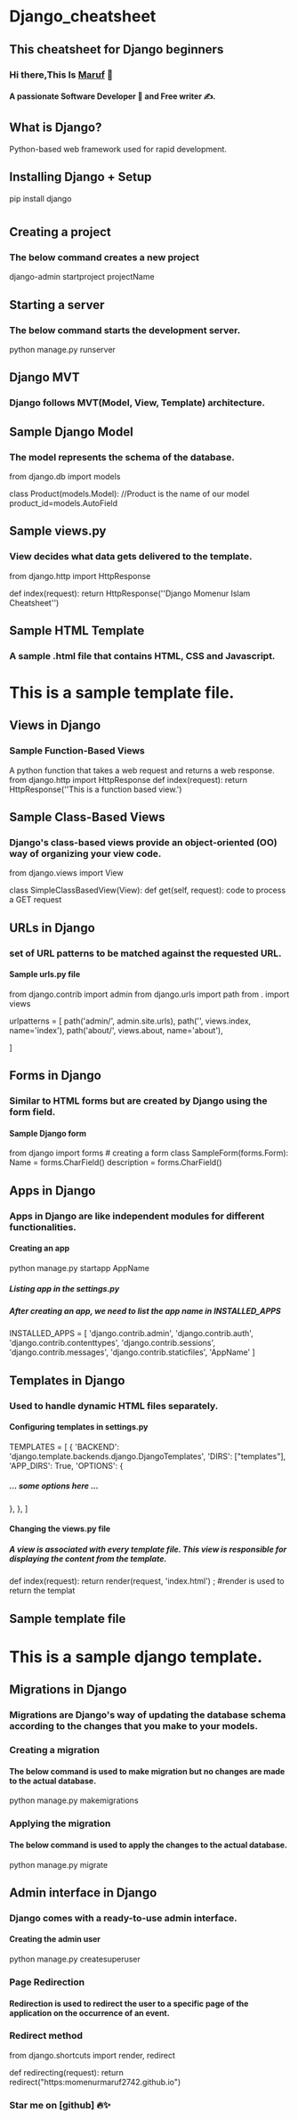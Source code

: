 <!--
### Hi there,This Is Momenur👋

Here are some ideas to get you started:

- 🔭 I’m currently working on ...
- 🌱 I’m currently learning ...
- 👯 I’m looking to collaborate on ...
- 🤔 I’m looking for help with ...
- 💬 Ask me about ...
- 📫 How to reach me: ...
- 😄 Pronouns: ...
- ⚡ Fun fact: ...
- --->
# Django_cheatsheet
## This cheatsheet for Django beginners







### Hi there,This Is [Maruf](https://momenurmaruf2742.github.io/) 👋
#### A passionate Software Developer 🚀 and Free writer ✍.
## 
## What is Django?
Python-based web framework used for rapid development.

## Installing Django + Setup

pip install django

# 
## Creating a project
### The below command creates a new project

django-admin startproject projectName


## Starting a server
### The below command starts the development server.

python  manage.py  runserver


## Django MVT 
### Django follows MVT(Model, View, Template) architecture.

## Sample Django Model
### The model represents the schema of the database.

from  django.db  import  models

class Product(models.Model): //Product is the name of our model product_id=models.AutoField


## Sample views.py
### View decides what data gets delivered to the template.

from django.http import HttpResponse
 
def index(request):
return  HttpResponse(''Django  Momenur Islam  Cheatsheet'')


## Sample HTML Template
### A sample .html file that contains HTML, CSS and Javascript.

<!DOCTYPE html>
<html lang="en">
<head>
<meta charset="UTF-8">
<meta name="viewport" content="width=device-width, initial-scale=1.0">
<meta http-equiv="X-UA-Compatible" content="ie=edge">
<title>MomenurIslam  Cheatsheet</title>
</head>
<body>
<h1>This  is  a  sample  template  file.</h1>
</body>
</html>


## Views in Django
### Sample Function-Based Views
A python function that takes a web request and returns a web response.
from django.http import HttpResponse def index(request):
return  HttpResponse(''This  is  a  function  based  view.')


## Sample Class-Based Views
### Django's class-based views provide an object-oriented (OO) way of organizing your view code.

from django.views import View

class SimpleClassBasedView(View): def get(self, request):
code to process a GET request
 
## URLs in Django
### set of URL patterns to be matched against the requested URL.

#### Sample urls.py file

from django.contrib import admin from django.urls import path
from . import views

urlpatterns = [
path('admin/', admin.site.urls),
path('',  views.index,  name='index'),
path('about/',  views.about,  name='about'),

]


## Forms in Django
### Similar to HTML forms but are created by Django using the form field.

#### Sample Django form
from django import  forms # creating a form
class  SampleForm(forms.Form):
Name = forms.CharField()
description = forms.CharField()


## Apps in Django
### Apps in Django are like independent modules for different functionalities.

#### Creating an app

python  manage.py  startapp  AppName


##### Listing app in the settings.py
##### After creating an app, we need to list the app name in INSTALLED_APPS
 

INSTALLED_APPS = [
'django.contrib.admin', 'django.contrib.auth',
'django.contrib.contenttypes', 'django.contrib.sessions',
'django.contrib.messages',
'django.contrib.staticfiles', 'AppName'
]


## Templates in Django
### Used to handle dynamic HTML files separately.

#### Configuring templates in settings.py

TEMPLATES = [
{
'BACKEND':  'django.template.backends.django.DjangoTemplates', 'DIRS': ["templates"],
'APP_DIRS': True, 'OPTIONS': {
##### ... some options here ...
},
},
]


#### Changing the views.py file
##### A view is associated with every template file. This view is responsible for displaying the content from the template.


def index(request):
return render(request, 'index.html') ; #render is used to return the templat



## Sample template file

<!DOCTYPE html>
<html lang="en">
 
<head>
<meta charset="UTF-8">
<title>Template  is  working</title>
</head>
<body>
<h1>This  is  a  sample  django  template.</h1>
</body>
</html>


## Migrations in Django
### Migrations are Django's way of updating the database schema according to the changes that you make to your models.

### Creating a migration
#### The below command is used to make migration but no changes are made to the actual database.

python  manage.py  makemigrations


### Applying the migration
#### The below command is used to apply the changes to the actual database.

python  manage.py  migrate


## Admin interface in Django
### Django comes with a ready-to-use admin interface.

#### Creating the admin user

python  manage.py  createsuperuser


### Page Redirection
#### Redirection is used to redirect the user to a specific page of the application on the occurrence of an event.

### Redirect method
 

from django.shortcuts import render, redirect

def redirecting(request):
return redirect("https:momenurmaruf2742.github.io")


### Star me on [github] 🔥✨
